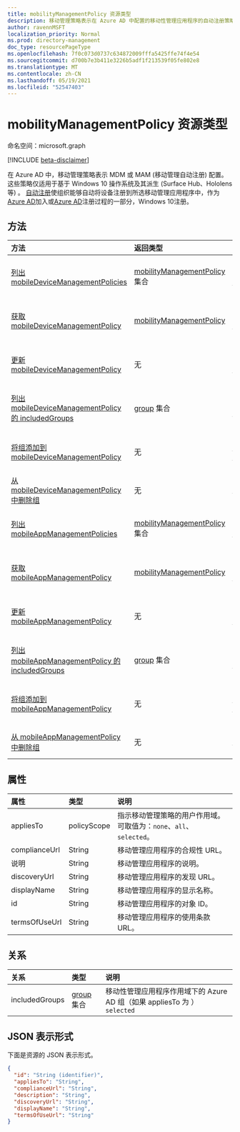 ```yaml
---
title: mobilityManagementPolicy 资源类型
description: 移动管理策略表示在 Azure AD 中配置的移动性管理应用程序的自动注册策略。
author: ravennMSFT
localization_priority: Normal
ms.prod: directory-management
doc_type: resourcePageType
ms.openlocfilehash: 7f0c073d0737c634872009fffa5425ffe74f4e54
ms.sourcegitcommit: d700b7e3b411e3226b5adf1f213539f05fe802e8
ms.translationtype: MT
ms.contentlocale: zh-CN
ms.lasthandoff: 05/19/2021
ms.locfileid: "52547403"
---
```

# <a name="mobilitymanagementpolicy-resource-type"></a>mobilityManagementPolicy 资源类型

命名空间：microsoft.graph

[!INCLUDE [beta-disclaimer](../../includes/beta-disclaimer.md)]

在 Azure AD 中，移动管理策略表示 MDM 或 MAM (移动管理自动注册) 配置。 这些策略仅适用于基于 Windows 10 操作系统及其派生 (Surface Hub、Hololens 等) 。 [自动注册](https://docs.microsoft.com/windows/client-management/mdm/azure-ad-and-microsoft-intune-automatic-mdm-enrollment-in-the-new-portal)使组织能够自动将设备注册到所选移动管理应用程序中，作为[Azure AD](https://docs.microsoft.com/azure/active-directory/devices/concept-azure-ad-join)加入或[Azure AD](https://docs.microsoft.com/azure/active-directory/devices/concept-azure-ad-register)注册过程的一部分，Windows 10注册。

## <a name="methods"></a>方法

|方法|返回类型|说明|
|:---|:---|:---|
|[列出 mobileDeviceManagementPolicies](../api/mobiledevicemanagementpolicies-list.md)|[mobilityManagementPolicy](../resources/mobilitymanagementpolicy.md) 集合|获取移动设备管理应用程序的 [mobilityManagementPolicy](../resources/mobilitymanagementpolicy.md) 对象及其属性的列表。|
|[获取 mobileDeviceManagementPolicy](../api/mobiledevicemanagementpolicies-get.md)|[mobilityManagementPolicy](../resources/mobilitymanagementpolicy.md)|读取移动设备管理应用程序的 [mobilityManagementPolicy](../resources/mobilitymanagementpolicy.md) 对象的属性和关系。|
|[更新 mobileDeviceManagementPolicy](../api/mobiledevicemanagementpolicies-update.md)|无|更新移动设备管理应用程序的 [mobilityManagementPolicy](../resources/mobilitymanagementpolicy.md) 对象的属性。|
|[列出 mobileDeviceManagementPolicy 的 includedGroups](../api/mobiledevicemanagementpolicies-list-includedgroups.md)|[group](../resources/group.md) 集合|列出移动设备管理应用程序的 [mobilityManagementPolicy](../resources/mobilitymanagementpolicy.md) 对象的组。|
|[将组添加到 mobileDeviceManagementPolicy](../api/mobiledevicemanagementpolicies-post-includedgroups.md)|无|将组添加到移动设备管理 [应用程序的 mobilityManagementPolicy](../resources/mobilitymanagementpolicy.md) 对象。|
|[从 mobileDeviceManagementPolicy 中删除组](../api/mobiledevicemanagementpolicies-delete-includedgroups.md)|无|从移动设备管理应用程序的 [mobilityManagementPolicy](../resources/mobilitymanagementpolicy.md) 对象中删除组。|
|[列出 mobileAppManagementPolicies](../api/mobileappmanagementpolicies-list.md)|[mobilityManagementPolicy](../resources/mobilitymanagementpolicy.md) 集合|获取移动应用管理应用程序的 [mobilityManagementPolicy](../resources/mobilitymanagementpolicy.md) 对象及其属性的列表。|
|[获取 mobileAppManagementPolicy](../api/mobileappmanagementpolicies-get.md)|[mobilityManagementPolicy](../resources/mobilitymanagementpolicy.md)|读取移动应用管理应用程序的 [mobilityManagementPolicy](../resources/mobilitymanagementpolicy.md) 对象的属性和关系。|
|[更新 mobileAppManagementPolicy](../api/mobileappmanagementpolicies-update.md)|无|更新移动应用管理应用程序的 [mobilityManagementPolicy](../resources/mobilitymanagementpolicy.md) 对象的属性。|
|[列出 mobileAppManagementPolicy 的 includedGroups](../api/mobileappmanagementpolicies-list-includedgroups.md)|[group](../resources/group.md) 集合|列出移动应用管理应用程序的 [mobilityManagementPolicy](../resources/mobilitymanagementpolicy.md) 对象的组。|
|[将组添加到 mobileAppManagementPolicy](../api/mobileappmanagementpolicies-post-includedgroups.md)|无|将组添加到 [移动应用管理应用程序的 mobilityManagementPolicy](../resources/mobilitymanagementpolicy.md) 对象。
|[从 mobileAppManagementPolicy 中删除组](../api/mobileappmanagementpolicies-delete-includedgroups.md)|无|从移动应用管理应用程序的 [mobilityManagementPolicy](../resources/mobilitymanagementpolicy.md) 对象中删除组。|

## <a name="properties"></a>属性

|属性|类型|说明|
|:---|:---|:---|
|appliesTo|policyScope|指示移动管理策略的用户作用域。 可取值为：`none`、`all`、`selected`。|
|complianceUrl|String|移动管理应用程序的合规性 URL。|
|说明|String|移动管理应用程序的说明。|
|discoveryUrl|String|移动管理应用程序的发现 URL。|
|displayName|String|移动管理应用程序的显示名称。|
|id|String|移动管理应用程序的对象 ID。|
|termsOfUseUrl|String|移动管理应用程序的使用条款 URL。|

## <a name="relationships"></a>关系

|关系|类型|说明|
|:---|:---|:---|
|includedGroups|[group](../resources/group.md) 集合|移动性管理应用程序作用域下的 Azure AD 组（如果 appliesTo 为 ） `selected`|

## <a name="json-representation"></a>JSON 表示形式

下面是资源的 JSON 表示形式。
<!-- {
  "blockType": "resource",
  "keyProperty": "id",
  "@odata.type": "microsoft.graph.mobilityManagementPolicy",
  "openType": false
}
-->

``` json
{
  "id": "String (identifier)",
  "appliesTo": "String",
  "complianceUrl": "String",
  "description": "String",
  "discoveryUrl": "String",
  "displayName": "String",
  "termsOfUseUrl": "String"
}
```

<!-- uuid: 5c98f801-d1c4-44eb-ac11-f72b6754deda
2020-03-23T22:34:45.203Z -->
<!-- {
  "type": "#page.annotation",
  "description": "mobilityManagementPolicy resource",
  "keywords": "",
  "section": "documentation",
  "tocPath": ""
}
-->
